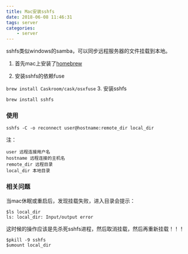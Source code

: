 ```yaml
---
title: Mac安装sshfs
date: 2018-06-08 11:46:31
tags: server
categories:
    - server
---
```


sshfs类似windows的samba，可以同步远程服务器的文件挂载到本地。

1. 首先mac上安装了[homebrew](https://link.jianshu.com/?t=http://brew.sh/index_zh-cn.html)

2. 安装sshfs的依赖fuse

`brew install Caskroom/cask/osxfuse`
3. 安装sshfs

`brew install sshfs`

### 使用
`sshfs -C -o reconnect user@hostname:remote_dir local_dir`

注：
```
user 远程连接用户名
hostname 远程连接的主机名
remote_dir 远程目录
local_dir 本地目录
```

### 相关问题

当mac休眠或重启后，发现挂载失败，进入目录会提示：

```
$ls local_dir 
ls: local_dir: Input/output error
```

这时候的操作应该是先杀死sshfs进程，然后取消挂载，然后再重新挂载！！！

```
$pkill -9 sshfs
$umount local_dir
```




